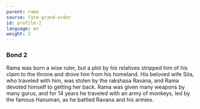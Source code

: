 ```yaml
---
parent: rama
source: fate-grand-order
id: profile-2
language: en
weight: 2
---
```


### Bond 2

Rama was born a wise ruler, but a plot by his relatives stripped him of his claim to the throne and drove him from his homeland.
His beloved wife Sita, who traveled with him, was stolen by the rakshasa Ravana, and Rama devoted himself to getting her back.
Rama was given many weapons by many gurus, and for 14 years he traveled with an army of monkeys, led by the famous Hanuman, as he battled Ravana and his armies.

